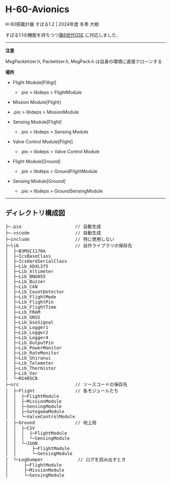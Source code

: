 # H-60-Avionics
H-60搭載計器 すばる1.2 | 2024年度 冬季 大樹

すばる1.1の機能を持ちつつ[第6世代GSE](https://github.com/tokai-student-rocket-project/Gen6-GSE-Elec) に対応しました．

---

**注意**

MsgPacketizer.h, Packetizer.h, MsgPack.h は自身の環境に直接クローンする

**場所**

- Flight Module[Flihgt]

  - .pio > libdeps > FlightModule

- Mission Module[Flight]

 - .pio > libdeps > MissionModule

- Sensing Module[Flight]

  - .pio > libdeps > Sensing Module

- Valve Control Module[Flight]

  - .pio > libdeps > Valve Control Module

- Flight Module[Ground]

  - .pio > libdeps > GroundFlightModule

- Sensing Module[Ground]

  - .pio > libdeps > GroundSensingModule

---
## ディレクトリ構成図

<pre>
├─.pio                    // 自動生成
├─.vscode                 // 自動生成
├─include                 // 特に使用しない
├─lib                     // 自作ライブラリの保存先
│  ├─B3MSC1170A
│  ├─IcsBaseClass
│  ├─IcsHardSerialClass
│  ├─Lib_ADXL375
│  ├─Lib_Altimeter
│  ├─Lib_BNO055
│  ├─Lib_Buzzer
│  ├─Lib_CAN
│  ├─Lib_CountDetector
│  ├─Lib_FlightMode
│  ├─Lib_FlightPin
│  ├─Lib_FlightTime
│  ├─Lib_FRAM
│  ├─Lib_GNSS
│  ├─Lib_GseSignal
│  ├─Lib_Logger1
│  ├─Lib_Logger2
│  ├─Lib_Logger4
│  ├─Lib_OutputPin
│  ├─Lib_PowerMonitor
│  ├─Lib_RateMonitor
│  ├─Lib_Shiranui
│  ├─Lib_Telemeter
│  ├─Lib_Thermistor
│  ├─Lib_Var
│  └─RS405CB
├─src                     // ソースコードの保存先
│  ├─Flight               // 各モジュールたち
│  │  ├─FlightModule
│  │  ├─MissionModule
│  │  ├─SensingModule
│  │  ├─SutegomaModule
│  │  └─ValveControlModule
│  ├─Ground               // 地上局
│  │  ├─CSV
│  │  │  ├─FlightModule
│  │  │  └─SensingModule
│  │  └─JSON
│  │      ├─FlightModule
│  │      └─SensingModule
│  └─LogDumper             // ログを読み出すとき
│      ├─FlightModule
│      ├─MissionModule
│      └─SensingModule
</pre>